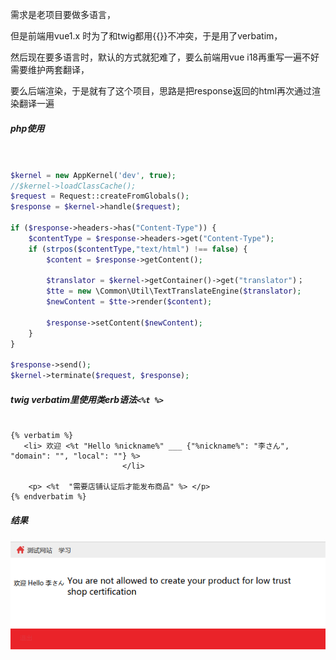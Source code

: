 需求是老项目要做多语言，

但是前端用vue1.x 时为了和twig都用{{}}不冲突，于是用了verbatim，

然后现在要多语言时，默认的方式就犯难了，要么前端用vue i18再重写一遍不好需要维护两套翻译，

要么后端渲染，于是就有了这个项目，思路是把response返回的html再次通过渲染翻译一遍

##### php使用


```php


$kernel = new AppKernel('dev', true);
//$kernel->loadClassCache();
$request = Request::createFromGlobals();
$response = $kernel->handle($request);

if ($response->headers->has("Content-Type")) {
    $contentType = $response->headers->get("Content-Type");
    if (strpos($contentType,"text/html") !== false) {
        $content = $response->getContent();

        $translator = $kernel->getContainer()->get("translator")；
        $tte = new \Common\Util\TextTranslateEngine($translator);
        $newContent = $tte->render($content);
		
        $response->setContent($newContent);
    }
}

$response->send();
$kernel->terminate($request, $response);

```


##### twig verbatim里使用类erb语法`<%t %>`

```twig

{% verbatim %}
   <li> 欢迎 <%t "Hello %nickname%" ___ {"%nickname%": "李さん", "domain": "", "local": ""} %>
                         </li>
	
    <p> <%t  "需要店铺认证后才能发布商品" %> </p>	
{% endverbatim %}
```

##### 结果
![image](https://raw.githubusercontent.com/zjsxwc/simple-translator-template/master/example.png)

